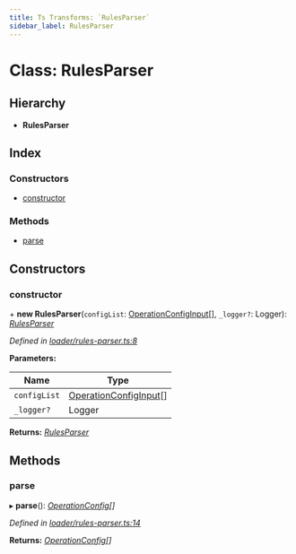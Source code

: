 ```yaml
---
title: Ts Transforms: `RulesParser`
sidebar_label: RulesParser
---
```


# Class: RulesParser

## Hierarchy

* **RulesParser**

## Index

### Constructors

* [constructor](rulesparser.md#constructor)

### Methods

* [parse](rulesparser.md#parse)

## Constructors

###  constructor

\+ **new RulesParser**(`configList`: [OperationConfigInput](../overview.md#operationconfiginput)[], `_logger?`: Logger): *[RulesParser](rulesparser.md)*

*Defined in [loader/rules-parser.ts:8](https://github.com/terascope/teraslice/blob/d2d877b60/packages/ts-transforms/src/loader/rules-parser.ts#L8)*

**Parameters:**

Name | Type |
------ | ------ |
`configList` | [OperationConfigInput](../overview.md#operationconfiginput)[] |
`_logger?` | Logger |

**Returns:** *[RulesParser](rulesparser.md)*

## Methods

###  parse

▸ **parse**(): *[OperationConfig](../overview.md#operationconfig)[]*

*Defined in [loader/rules-parser.ts:14](https://github.com/terascope/teraslice/blob/d2d877b60/packages/ts-transforms/src/loader/rules-parser.ts#L14)*

**Returns:** *[OperationConfig](../overview.md#operationconfig)[]*
